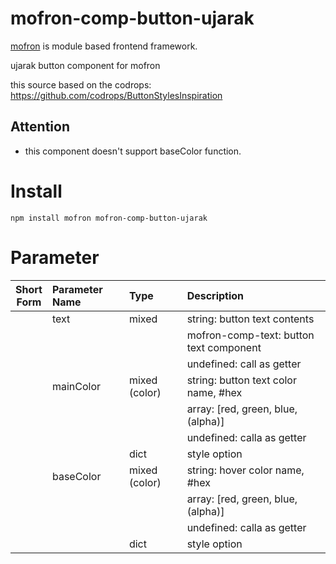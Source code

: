 # mofron-comp-button-ujarak
[mofron](https://mofron.github.io/mofron/) is module based frontend framework.

ujarak button component for mofron

this source based on the codrops: https://github.com/codrops/ButtonStylesInspiration

## Attention
 - this component doesn't support baseColor function.

# Install
```
npm install mofron mofron-comp-button-ujarak
```

# Parameter

| Short<br>Form | Parameter Name | Type | Description |
|:-------------:|:---------------|:-----|:------------|
| | text | mixed | string: button text contents |
| | | | mofron-comp-text: button text component |
| | | | undefined: call as getter |
| | mainColor | mixed (color) | string: button text color name, #hex |
| | | | array: [red, green, blue, (alpha)] |
| | | | undefined: calla as getter |
| | | dict | style option |
| | baseColor | mixed (color) | string: hover color name, #hex |
| | | | array: [red, green, blue, (alpha)] |
| | | | undefined: calla as getter |
| | | dict | style option |

